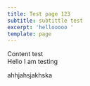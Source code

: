 ```yaml
---
title: Test page 123
subtitle: subtittle test
excerpt: 'hellooooo '
template: page
---
```

Content test   
Hello  I am testing 

ahhjahsjakhska